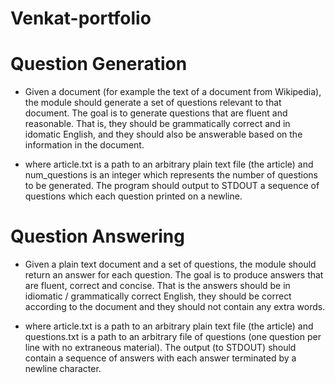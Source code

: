 # Venkat-portfolio

# Question Generation
* Given a document (for example the text of a document from Wikipedia), the module should generate a set of questions relevant to that document. The goal is to generate questions that are fluent and reasonable. That is, they should be grammatically correct and in idomatic English, and they should also be answerable based on the information in the document.

* where article.txt is a path to an arbitrary plain text file (the article) and num_questions is an integer which represents the number of questions to be generated. The program should output to STDOUT a sequence of questions which each question printed on a newline.

# Question Answering
* Given a plain text document and a set of questions, the module should return an answer for each question. The goal is to produce answers that are fluent, correct and concise. That is the answers should be in idiomatic / grammatically correct English, they should be correct according to the document and they should not contain any extra words.

* where article.txt is a path to an arbitrary plain text file (the article) and questions.txt is a path to an arbitrary file of questions (one question per line with no extraneous material). The output (to STDOUT) should contain a sequence of answers with each answer terminated by a newline character.
